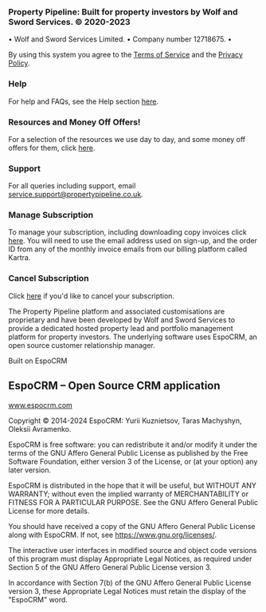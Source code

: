 ### Property Pipeline: Built for property investors by Wolf and Sword Services. © 2020-2023

• Wolf and Sword Services Limited. • Company number 12718675. •

By using this system you agree to the [Terms of Service](https://lm.propertypipeline.co.uk/pp-terms) and the [Privacy Policy](https://lm.propertypipeline.co.uk/pp-privacy).

### Help

For help and FAQs, see the Help section [here](https://wolfandsword.kartra.com/portal/nK48O1cTRg9c/index).

### Resources and Money Off Offers!

For a selection of the resources we use day to day, and some money off offers for them, click [here](https://lm.wolfandsword.com/ppresourcesoffers).

### Support

For all queries including support, email [service.support@propertypipeline.co.uk](mailto:service.support@propertypipeline.co.uk).

### Manage Subscription

To manage your subscription, including downloading copy invoices click [here](https://wolfandsword.kartra.com/self_billing/DRswbhAOgM9c). You will need to use the email address used on sign-up, and the order ID from any of the monthly invoice emails from our billing platform called Kartra.

### Cancel Subscription

Click [here](https://lm.wolfandsword.com/crmfeedback1) if you'd like to cancel your subscription.

The Property Pipeline platform and associated customisations are proprietary and have been developed by Wolf and Sword Services to provide a dedicated hosted property lead and portfolio management platform for property investors. The underlying software uses EspoCRM, an open source customer relationship manager.

Built on EspoCRM


## EspoCRM – Open Source CRM application

www.espocrm.com

Copyright © 2014-2024 EspoCRM: Yurii Kuznietsov, Taras Machyshyn, Oleksii Avramenko.

EspoCRM is free software: you can redistribute it and/or modify it under the terms of the GNU Affero General Public License as published by the Free Software Foundation, either version 3 of the License, or (at your option) any later version.

EspoCRM is distributed in the hope that it will be useful, but WITHOUT ANY WARRANTY; without even the implied warranty of MERCHANTABILITY or FITNESS FOR A PARTICULAR PURPOSE. See the GNU Affero General Public License for more details.

You should have received a copy of the GNU Affero General Public License along with EspoCRM. If not, see https://www.gnu.org/licenses/.

The interactive user interfaces in modified source and object code versions of this program must display Appropriate Legal Notices, as required under Section 5 of the GNU Affero General Public License version 3.

In accordance with Section 7(b) of the GNU Affero General Public License version 3, these Appropriate Legal Notices must retain the display of the "EspoCRM" word.
